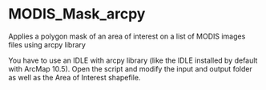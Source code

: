 # MODIS_Mask_arcpy
Applies a polygon mask of an area of interest on a list of MODIS images files using arcpy library

You have to use an IDLE with arcpy library (like the IDLE installed by default with ArcMap 10.5).
Open the script and modify the input and output folder as well as the Area of Interest shapefile.
